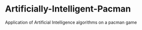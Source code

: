 # Artificially-Intelligent-Pacman
Application of Artificial Intelligence algorithms on a pacman game
